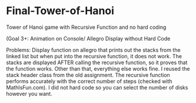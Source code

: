 # Final-Tower-of-Hanoi
Tower of Hanoi game with Recursive Function and no hard coding

(Goal 3+: Animation on Console/ Allegro Display without Hard Code 

Problems:
Display function on allegro that prints out the stacks from the linked
list but when put into the recursive function, it does not work. The stacks are
displayed AFTER calling the recursive function, so it proves that the function works.
 Other than that, everything else works fine. I reused the stack header class from the old assignment.
 The recursive function performs accurately with the correct number of steps
(checked with MathIsFun.com). I did not hard code so you can select the number
 of disks however you want.
